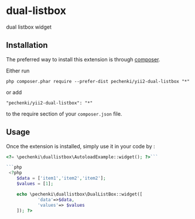 dual-listbox
============
dual listbox  widget

Installation
------------

The preferred way to install this extension is through [composer](http://getcomposer.org/download/).

Either run

```
php composer.phar require --prefer-dist pechenki/yii2-dual-listbox "*"
```

or add

```
"pechenki/yii2-dual-listbox": "*"
```

to the require section of your `composer.json` file.


Usage
-----

Once the extension is installed, simply use it in your code by  :

```php
<?= \pechenki\duallistbox\AutoloadExample::widget(); ?>```

```php
 <?php
    $data = ['item1','item2','item2'];
    $values = [1];

    echo \pechenki\duallistbox\DualListBox::widget([
            'data'=>$data,
            'values'=> $values
    ]); ?>
```